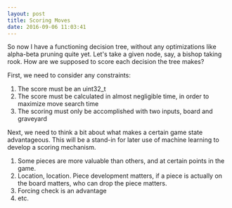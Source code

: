 ```yaml
---
layout: post
title: Scoring Moves
date: 2016-09-06 11:03:41
---
```


So now I have a functioning decision tree, without any optimizations like alpha-beta pruning quite yet. Let's take a given node, say, a bishop taking rook. How are we supposed to score each decision the tree makes?

First, we need to consider any constraints:

1. The score must be an uint32_t
2. The score must be calculated in almost negligible time, in order to maximize move search time
3. The scoring must only be accomplished with two inputs, board and graveyard

Next, we need to think a bit about what makes a certain game state advantageous. This will be a stand-in for later use of machine learning to develop a scoring mechanism.

1. Some pieces are more valuable than others, and at certain points in the game.
2. Location, location. Piece development matters, if a piece is actually on the board matters, who can drop the piece matters.
3. Forcing check is an advantage
4. etc.

